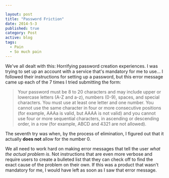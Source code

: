 ```yaml
---

layout: post
title: "Password Friction"
date: 2014-5-3
published: true
category: Post
active: blog
tags:
  - Pain
  - So much pain
---
```


We've all dealt with this: Horrifying password creation experiences. I was trying to set up an account with a service that's mandatory for me to use... I followed their instructions for setting up a password, but this error message came up each of the 7 times I tried submitting the form:

> Your password must be 8 to 20 characters and may include upper or lowercase letters (A-Z and a-z), numbers (0-9), spaces, and special characters. You must use at least one letter and one number. You cannot use the same character in four or more consecutive positions (for example, AAAa is valid, but AAAA is not valid) and you cannot use four or more sequential characters, in ascending or descending order, in a row (for example, ABCD and 4321 are not allowed).

The seventh try was when, by the process of elimination, I figured out that it actually __does not__ allow for the number 0.

We all need to work hard on making error messages that tell the user _what the actual problem is_. Not instructions that are even more verbose and require users to create a bulleted list that they can check off to find the exact cause of the problem on their own. If this was a product that wasn't mandatory for me, I would have left as soon as I saw that error message.
